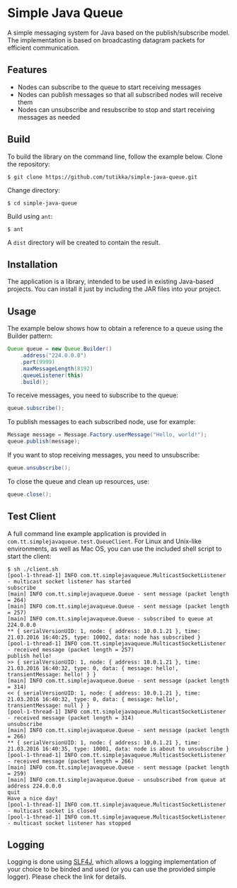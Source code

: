# Simple Java Queue
A simple messaging system for Java based on the publish/subscribe model. The implementation is based on broadcasting datagram packets for efficient communication.

## Features
* Nodes can subscribe to the queue to start receiving messages
* Nodes can publish messages so that all subscribed nodes will receive them
* Nodes can unsubscribe and resubscribe to stop and start receiving messages as needed

## Build
To build the library on the command line, follow the example below.
Clone the repository:
```
$ git clone https://github.com/tutikka/simple-java-queue.git
```
Change directory:
```
$ cd simple-java-queue
```
Build using `ant`:
```
$ ant
```

A `dist` directory will be created to contain the result.

## Installation
The application is a library, intended to be used in existing Java-based projects. You can install it just by including the JAR files into your project. 

## Usage
The example below shows how to obtain a reference to a queue using the Builder pattern:
```java
Queue queue = new Queue.Builder()
	.address("224.0.0.0")
	.port(9999)
	.maxMessageLength(8192)
	.queueListener(this)
	.build();	
```
To receive messages, you need to subscribe to the queue:
```java
queue.subscribe();
```
To publish messages to each subscribed node, use for example:
```java
Message message = Message.Factory.userMessage("Hello, world!");
queue.publish(message);
```
If you want to stop receiving messages, you need to unsubscribe:
```java
queue.unsubscribe();
```
To close the queue and clean up resources, use:
```java
queue.close();
```

## Test Client
A full command line example application is provided in `com.tt.simplejavaqueue.test.QueueClient`. For Linux and Unix-like environments, as well as Mac OS, you can use the included shell script to start the client:
```
$ sh ./client.sh 
[pool-1-thread-1] INFO com.tt.simplejavaqueue.MulticastSocketListener - multicast socket listener has started
subscribe
[main] INFO com.tt.simplejavaqueue.Queue - sent message (packet length = 264)
[main] INFO com.tt.simplejavaqueue.Queue - sent message (packet length = 257)
[main] INFO com.tt.simplejavaqueue.Queue - subscribed to queue at 224.0.0.0
** { serialVersionUID: 1, node: { address: 10.0.1.21 }, time: 21.03.2016 16:40:25, type: 10002, data: node has subscribed }
[pool-1-thread-1] INFO com.tt.simplejavaqueue.MulticastSocketListener - received message (packet length = 257)
publish hello!
>> { serialVersionUID: 1, node: { address: 10.0.1.21 }, time: 21.03.2016 16:40:32, type: 0, data: { message: hello!, transientMessage: hello! } }
[main] INFO com.tt.simplejavaqueue.Queue - sent message (packet length = 314)
<< { serialVersionUID: 1, node: { address: 10.0.1.21 }, time: 21.03.2016 16:40:32, type: 0, data: { message: hello!, transientMessage: null } }
[pool-1-thread-1] INFO com.tt.simplejavaqueue.MulticastSocketListener - received message (packet length = 314)
unsubscribe
[main] INFO com.tt.simplejavaqueue.Queue - sent message (packet length = 266)
** { serialVersionUID: 1, node: { address: 10.0.1.21 }, time: 21.03.2016 16:40:35, type: 10001, data: node is about to unsubscribe }
[pool-1-thread-1] INFO com.tt.simplejavaqueue.MulticastSocketListener - received message (packet length = 266)
[main] INFO com.tt.simplejavaqueue.Queue - sent message (packet length = 259)
[main] INFO com.tt.simplejavaqueue.Queue - unsubscribed from queue at address 224.0.0.0
quit
Have a nice day!
[pool-1-thread-1] INFO com.tt.simplejavaqueue.MulticastSocketListener - multicast socket is closed
[pool-1-thread-1] INFO com.tt.simplejavaqueue.MulticastSocketListener - multicast socket listener has stopped
```

## Logging
Logging is done using [SLF4J](http://www.slf4j.org), which allows a logging implementation of your choice to be binded and used (or you can use the provided simple logger). Please check the link for details.
